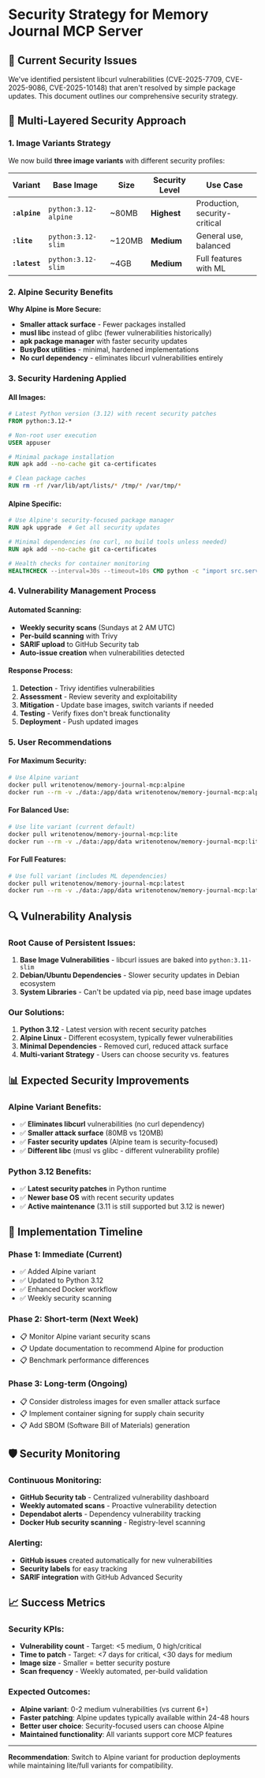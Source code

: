 # Security Strategy for Memory Journal MCP Server

## 🚨 Current Security Issues

We've identified persistent libcurl vulnerabilities (CVE-2025-7709, CVE-2025-9086, CVE-2025-10148) that aren't resolved by simple package updates. This document outlines our comprehensive security strategy.

## 🎯 Multi-Layered Security Approach

### **1. Image Variants Strategy**

We now build **three image variants** with different security profiles:

| Variant | Base Image | Size | Security Level | Use Case |
|---------|------------|------|----------------|----------|
| **`:alpine`** | `python:3.12-alpine` | ~80MB | **Highest** | Production, security-critical |
| **`:lite`** | `python:3.12-slim` | ~120MB | **Medium** | General use, balanced |
| **`:latest`** | `python:3.12-slim` | ~4GB | **Medium** | Full features with ML |

### **2. Alpine Security Benefits**

**Why Alpine is More Secure:**
- **Smaller attack surface** - Fewer packages installed
- **musl libc** instead of glibc (fewer vulnerabilities historically)
- **apk package manager** with faster security updates
- **BusyBox utilities** - minimal, hardened implementations
- **No curl dependency** - eliminates libcurl vulnerabilities entirely

### **3. Security Hardening Applied**

#### **All Images:**
```dockerfile
# Latest Python version (3.12) with recent security patches
FROM python:3.12-*

# Non-root user execution
USER appuser

# Minimal package installation
RUN apk add --no-cache git ca-certificates

# Clean package caches
RUN rm -rf /var/lib/apt/lists/* /tmp/* /var/tmp/*
```

#### **Alpine Specific:**
```dockerfile
# Use Alpine's security-focused package manager
RUN apk upgrade  # Get all security updates

# Minimal dependencies (no curl, no build tools unless needed)
RUN apk add --no-cache git ca-certificates

# Health checks for container monitoring
HEALTHCHECK --interval=30s --timeout=10s CMD python -c "import src.server"
```

### **4. Vulnerability Management Process**

#### **Automated Scanning:**
- **Weekly security scans** (Sundays at 2 AM UTC)
- **Per-build scanning** with Trivy
- **SARIF upload** to GitHub Security tab
- **Auto-issue creation** when vulnerabilities detected

#### **Response Process:**
1. **Detection** - Trivy identifies vulnerabilities
2. **Assessment** - Review severity and exploitability
3. **Mitigation** - Update base images, switch variants if needed
4. **Testing** - Verify fixes don't break functionality
5. **Deployment** - Push updated images

### **5. User Recommendations**

#### **For Maximum Security:**
```bash
# Use Alpine variant
docker pull writenotenow/memory-journal-mcp:alpine
docker run --rm -v ./data:/app/data writenotenow/memory-journal-mcp:alpine python src/server.py
```

#### **For Balanced Use:**
```bash
# Use lite variant (current default)
docker pull writenotenow/memory-journal-mcp:lite
docker run --rm -v ./data:/app/data writenotenow/memory-journal-mcp:lite python src/server.py
```

#### **For Full Features:**
```bash
# Use full variant (includes ML dependencies)
docker pull writenotenow/memory-journal-mcp:latest
docker run --rm -v ./data:/app/data writenotenow/memory-journal-mcp:latest python src/server.py
```

## 🔍 Vulnerability Analysis

### **Root Cause of Persistent Issues:**

1. **Base Image Vulnerabilities** - libcurl issues are baked into `python:3.11-slim`
2. **Debian/Ubuntu Dependencies** - Slower security updates in Debian ecosystem
3. **System Libraries** - Can't be updated via pip, need base image updates

### **Our Solutions:**

1. **Python 3.12** - Latest version with recent security patches
2. **Alpine Linux** - Different ecosystem, typically fewer vulnerabilities
3. **Minimal Dependencies** - Removed curl, reduced attack surface
4. **Multi-variant Strategy** - Users can choose security vs. features

## 📊 Expected Security Improvements

### **Alpine Variant Benefits:**
- ✅ **Eliminates libcurl** vulnerabilities (no curl dependency)
- ✅ **Smaller attack surface** (80MB vs 120MB)
- ✅ **Faster security updates** (Alpine team is security-focused)
- ✅ **Different libc** (musl vs glibc - different vulnerability profile)

### **Python 3.12 Benefits:**
- ✅ **Latest security patches** in Python runtime
- ✅ **Newer base OS** with recent security updates
- ✅ **Active maintenance** (3.11 is still supported but 3.12 is newer)

## 🚀 Implementation Timeline

### **Phase 1: Immediate (Current)**
- ✅ Added Alpine variant
- ✅ Updated to Python 3.12
- ✅ Enhanced Docker workflow
- ✅ Weekly security scanning

### **Phase 2: Short-term (Next Week)**
- 📋 Monitor Alpine variant security scans
- 📋 Update documentation to recommend Alpine for production
- 📋 Benchmark performance differences

### **Phase 3: Long-term (Ongoing)**
- 📋 Consider distroless images for even smaller attack surface
- 📋 Implement container signing for supply chain security
- 📋 Add SBOM (Software Bill of Materials) generation

## 🛡️ Security Monitoring

### **Continuous Monitoring:**
- **GitHub Security tab** - Centralized vulnerability dashboard
- **Weekly automated scans** - Proactive vulnerability detection
- **Dependabot alerts** - Dependency vulnerability tracking
- **Docker Hub security scanning** - Registry-level scanning

### **Alerting:**
- **GitHub issues** created automatically for new vulnerabilities
- **Security labels** for easy tracking
- **SARIF integration** with GitHub Advanced Security

## 📈 Success Metrics

### **Security KPIs:**
- **Vulnerability count** - Target: <5 medium, 0 high/critical
- **Time to patch** - Target: <7 days for critical, <30 days for medium
- **Image size** - Smaller = better security posture
- **Scan frequency** - Weekly automated, per-build validation

### **Expected Outcomes:**
- **Alpine variant**: 0-2 medium vulnerabilities (vs current 6+)
- **Faster patching**: Alpine updates typically available within 24-48 hours
- **Better user choice**: Security-focused users can choose Alpine
- **Maintained functionality**: All variants support core MCP features

---

**Recommendation**: Switch to Alpine variant for production deployments while maintaining lite/full variants for compatibility.